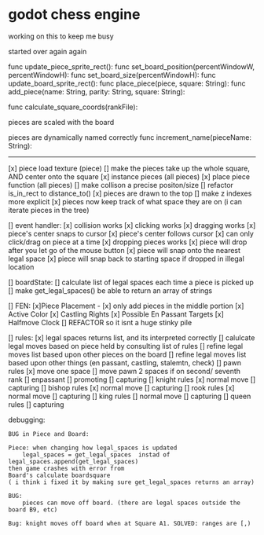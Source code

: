# godot chess engine
 working on this to keep me busy

started over again again

func update_piece_sprite_rect():
func set_board_position(percentWindowW, percentWindowH):
func set_board_size(percentWindowH):
func update_board_sprite_rect():
func place_piece(piece, square: String):
func add_piece(name: String, parity: String, square: String):

func calculate_square_coords(rankFile):


pieces are scaled with the board

pieces are dynamically named correctly
func increment_name(pieceName: String):

--------------------------------------------------------------------------------

[x] piece load texture (piece)
[] make the pieces take up the whole square, AND center onto the square
[x] instance pieces (all pieces)
[x] place piece function (all pieces)
[] make collison a precise positon/size
[] refactor is_in_rect to distance_to()
[x] pieces are drawn to the top
    [] make z indexes more explicit
[x] pieces now keep track of what space they are on (i can iterate pieces in the tree)

[] event handler:
    [x] collision works
    [x] clicking works
    [x] dragging works
        [x] piece's center snaps to cursor
        [x] piece's center follows cursor
        [x] can only click/drag on piece at a time
    [x] dropping pieces works
        [x] piece will drop after you let go of the mouse button
        [x] piece will snap onto the nearest legal space
        [x] piece will snap back to starting space if dropped in illegal location

[] boardState:
    [] calculate list of legal spaces each time a piece is picked up
        [] make get_legal_spaces() be able to return an array of strings

[] FEN:
    [x]Piece Placement - 
        [x] only add pieces in the middle portion
    [x] Active Color
    [x] Castling Rights
    [x] Possible En Passant Targets
    [x] Halfmove Clock
    [] REFACTOR so it isnt a huge stinky pile

[] rules:
    [x] legal spaces returns list, and its interpreted correctly
    [] calulcate legal moves based on piece held by consulting list of rules
    [] refine legal moves list based upon other pieces on the board
    [] refine legal moves list based upon other things (en passant, castling, stalemtn, check)
        [] pawn rules
            [x] move one space
            [] move pawn 2 spaces if on second/ seventh rank
            [] enpassant
            [] promoting
            [] capturing
        [] knight rules
            [x] normal move
            [] capturing
        [] bishop rules
            [x] normal move
            [] capturing
        [] rook rules
            [x] normal move
            [] capturing
        [] king rules
            [] normal move
            [] capturing
        [] queen rules
            [] capturing

        
debugging:  

    BUG in Piece and Board:

    Piece: when changing how legal_spaces is updated
        legal_spaces = get_legal_spaces  instad of legal_spaces.append(get_legal_spaces)
    then game crashes with error from
    Board's calculate boardsquare
    ( i think i fixed it by making sure get_legal_spaces returns an array)

    BUG:
        pieces can move off board. (there are legal spaces outside the board B9, etc)

    Bug: knight moves off board when at Square A1. SOLVED: ranges are [,)

    
